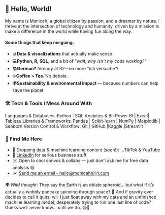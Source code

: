 ## 👋 Hello, World!

My name is Monicah, a global citizen by passion, and a dreamer by nature. 
I thrive at the intersection of technology and humanity, driven by a mission to make a difference in the world while having fun along the way.

#### Some things that keep me going:
- 📊**Data & visualizations** that actually make sense
- 💻**Python, R, SQL**, and a bit of *"wait, why isn't my code working?"*
- 📚**German?** Already at B2—no more "ich versuche"!
- ☕**Coffee > Tea**. No debate.
- 🌍**Sustainability & environmental impact** — because numbers can help save the planet
  
### 🛠️ Tech & Tools I Mess Around With
Languages & Databases: Python | SQL
Analytics & BI: Power BI | Excel| Tableau
Libraries & Frameworks: Pandas | Scikit-learn | NumPy | Matplotlib | Seaborn
Version Control & Workflow: Git | GitHub |Kaggle |Streamlit

### 🌟 Find Me Here
- 🚀 Dropping data & machine learning content (soon!): …TikTok & YouTube
- 🔗 [LinkedIn](https://www.linkedin.com/in/monicah-njiiri-36555526a/) for serious business stuff
- ✉️ Open to cool convos & collabs — just don’t ask me for free data analysis 😆
- ✉️ [Send me an email - hello@monicahnjiiri.com](mailto:hello@monicahnjiiri.com)

🌍 *Wild thought*: They say the Earth is an oblate spheroid… but what if it’s actually a wobbly pancake spinning through space? 🤔 And if gravity ever decides to call it quits, will I just float away with my data and an unfinished machine learning model, desperately trying to run one last line of code? Guess we’ll never know… until we do. 😆🚀
